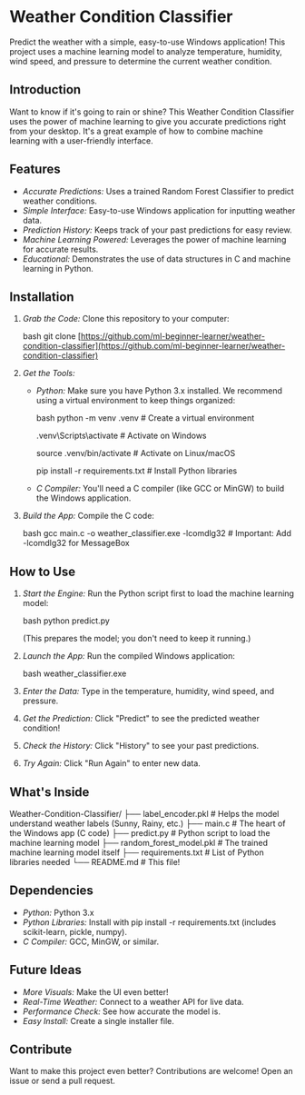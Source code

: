 # Weather Condition Classifier

Predict the weather with a simple, easy-to-use Windows application! This project uses a machine learning model to analyze temperature, humidity, wind speed, and pressure to determine the current weather condition.

## Introduction

Want to know if it's going to rain or shine? This Weather Condition Classifier uses the power of machine learning to give you accurate predictions right from your desktop. It's a great example of how to combine machine learning with a user-friendly interface.

## Features

*   *Accurate Predictions:* Uses a trained Random Forest Classifier to predict weather conditions.
*   *Simple Interface:* Easy-to-use Windows application for inputting weather data.
*   *Prediction History:* Keeps track of your past predictions for easy review.
*   *Machine Learning Powered:* Leverages the power of machine learning for accurate results.
*   *Educational:* Demonstrates the use of data structures in C and machine learning in Python.

## Installation

1.  *Grab the Code:* Clone this repository to your computer:

    bash
    git clone [https://github.com/ml-beginner-learner/weather-condition-classifier](https://github.com/ml-beginner-learner/weather-condition-classifier)  

2.  *Get the Tools:*

    *   *Python:* Make sure you have Python 3.x installed. We recommend using a virtual environment to keep things organized:

        bash
        python -m venv .venv       # Create a virtual environment
        
        .venv\Scripts\activate    # Activate on Windows
        
        source .venv/bin/activate # Activate on Linux/macOS
        
        pip install -r requirements.txt # Install Python libraries
        
        

    *   *C Compiler:* You'll need a C compiler (like GCC or MinGW) to build the Windows application.

3.  *Build the App:* Compile the C code:

    bash
    gcc main.c -o weather_classifier.exe -lcomdlg32  # Important: Add -lcomdlg32 for MessageBox
    

## How to Use

1.  *Start the Engine:* Run the Python script first to load the machine learning model:

    bash
    python predict.py
    

    (This prepares the model; you don't need to keep it running.)

2.  *Launch the App:* Run the compiled Windows application:

    bash
    weather_classifier.exe
    

3.  *Enter the Data:* Type in the temperature, humidity, wind speed, and pressure.

4.  *Get the Prediction:* Click "Predict" to see the predicted weather condition!

5.  *Check the History:* Click "History" to see your past predictions.

6.  *Try Again:* Click "Run Again" to enter new data.

## What's Inside


Weather-Condition-Classifier/
├── label_encoder.pkl        # Helps the model understand weather labels (Sunny, Rainy, etc.)
├── main.c                   # The heart of the Windows app (C code)
├── predict.py               # Python script to load the machine learning model
├── random_forest_model.pkl  # The trained machine learning model itself
├── requirements.txt         # List of Python libraries needed
└── README.md                # This file!

## Dependencies

*   *Python:* Python 3.x
*   *Python Libraries:* Install with pip install -r requirements.txt (includes scikit-learn, pickle, numpy).
*   *C Compiler:* GCC, MinGW, or similar.

## Future Ideas

*   *More Visuals:* Make the UI even better!
*   *Real-Time Weather:* Connect to a weather API for live data.
*   *Performance Check:* See how accurate the model is.
*   *Easy Install:* Create a single installer file.

## Contribute

Want to make this project even better? Contributions are welcome! Open an issue or send a pull request.

